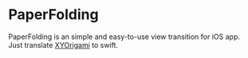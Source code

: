 # PaperFolding
PaperFolding is an simple and easy-to-use view transition for iOS app.  
Just translate [XYOrigami](https://github.com/xyfeng/XYOrigami) to swift.

